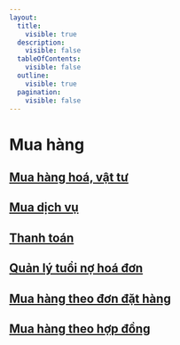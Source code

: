 ```yaml
---
layout:
  title:
    visible: true
  description:
    visible: false
  tableOfContents:
    visible: false
  outline:
    visible: true
  pagination:
    visible: false
---
```


# Mua hàng

## [Mua hàng hoá, vật tư](mua-hang-hoa-vat-tu/)

## [Mua dịch vụ](mua-dich-vu/)

## [Thanh toán](thanh-toan/)

## [Quản lý tuổi nợ hoá đơn](quan-ly-tuoi-no-hoa-don/)

## [Mua hàng theo đơn đặt hàng](lap-don-hang-mua-trong-nuoc/)

## [Mua hàng theo hợp đồng](mua-hang-theo-hop-dong/)
